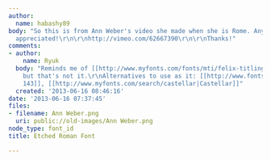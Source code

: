 ```yaml
---
author:
  name: habashy89
body: "So this is from Ann Weber's video she made when she is Rome. Any help is greatly
  appreciated!\r\n\r\nhttp://vimeo.com/62667390\r\n\r\nThanks!"
comments:
- author:
    name: Ryuk
  body: "Reminds me of [[http://www.myfonts.com/fonts/mti/felix-titling|Felix Titling]]
    but that's not it.\r\nAlternatives to use as it: [[http://www.fonts.com/font/monotype-imaging/waddy/complete-family-pack|Waddy
    143]], [[http://www.myfonts.com/search/castellar|Castellar]]"
  created: '2013-06-16 08:46:16'
date: '2013-06-16 07:37:45'
files:
- filename: Ann Weber.png
  uri: public://old-images/Ann Weber.png
node_type: font_id
title: Etched Roman Font

---
```

